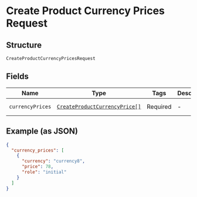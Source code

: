 
# Create Product Currency Prices Request

## Structure

`CreateProductCurrencyPricesRequest`

## Fields

| Name | Type | Tags | Description | Getter | Setter |
|  --- | --- | --- | --- | --- | --- |
| `currencyPrices` | [`CreateProductCurrencyPrice[]`](../../doc/models/create-product-currency-price.md) | Required | - | getCurrencyPrices(): array | setCurrencyPrices(array currencyPrices): void |

## Example (as JSON)

```json
{
  "currency_prices": [
    {
      "currency": "currency8",
      "price": 78,
      "role": "initial"
    }
  ]
}
```

